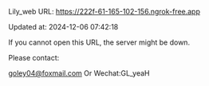 Lily_web URL: https://222f-61-165-102-156.ngrok-free.app

Updated at: 2024-12-06 07:42:18

If you cannot open this URL, the server might be down.

Please contact: 

goley04@foxmail.com Or Wechat:GL_yeaH
